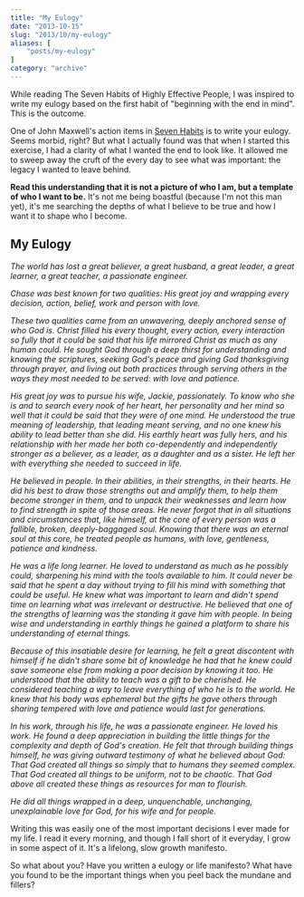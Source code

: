 ```yaml
---
title: "My Eulogy"
date: "2013-10-15"
slug: "2013/10/my-eulogy"
aliases: [
    "posts/my-eulogy"
]
category: "archive"
---
```


While reading The Seven Habits of Highly Effective People, I was inspired to write my eulogy based on the first habit of "beginning with the end in mind". This is the outcome.

One of John Maxwell's action items in [Seven Habits](https://www.amazon.com/Habits-Highly-Effective-People-Powerful/dp/1451639619/ref=sr_1_1?ie=UTF8&qid=1473713533&sr=8-1&keywords=seven+habits) is to write your eulogy. Seems morbid, right? But what I actually found was that when I started this exercise, I had a clarity of what I wanted the end to look like. It allowed me to sweep away the cruft of the every day to see what was important: the legacy I wanted to leave behind.

__Read this understanding that it is not a picture of who I am, but a template of who I want to be.__ It's not me being boastful (because I'm not this man yet), it's me searching the depths of what I believe to be true and how I want it to shape who I become.

## My Eulogy

<em>The world has lost a great believer, a great husband, a great leader, a great learner, a great teacher, a passionate engineer.

Chase was best known for two qualities: His great joy and wrapping every decision, action, belief, work and person with love.

These two qualities came from an unwavering, deeply anchored sense of who God is. Christ filled his every thought, every action, every interaction so fully that it could be said that his life mirrored Christ as much as any human could. He sought God through a deep thirst for understanding and knowing the scriptures, seeking God's peace and giving God thanksgiving through prayer, and living out both practices through serving others in the ways they most needed to be served: with love and patience.

His great joy was to pursue his wife, Jackie, passionately. To know who she is and to search every nook of her heart, her personality and her mind so well that it could be said that they were of one mind. He understood the true meaning of leadership, that leading meant serving, and no one knew his ability to lead better than she did. His earthly heart was fully hers, and his relationship with her made her both co-dependently and independently stronger as a believer, as a leader, as a daughter and as a sister. He left her with everything she needed to succeed in life.

He believed in people. In their abilities, in their strengths, in their hearts. He did his best to draw those strengths out and amplify them, to help them become stronger in them, and to unpack their weaknesses and learn how to find strength in spite of those areas. He never forgot that in all situations and circumstances that, like himself, at the core of every person was a fallible, broken, deeply-baggaged soul. Knowing that there was an eternal soul at this core, he treated people as humans, with love, gentleness, patience and kindness.

He was a life long learner. He loved to understand as much as he possibly could, sharpening his mind with the tools available to him. It could never be said that he spent a day without trying to fill his mind with something that could be useful. He knew what was important to learn and didn't spend time on learning what was irrelevant or destructive. He believed that one of the strengths of learning was the standing it gave him with people. In being wise and understanding in earthly things he gained a platform to share his understanding of eternal things.

Because of this insatiable desire for learning, he felt a great discontent with himself if he didn't share some bit of knowledge he had that he knew could save someone else from making a poor decision by knowing it too. He understood that the ability to teach was a gift to be cherished. He considered teaching a way to leave everything of who he is to the world. He knew that his body was ephemeral but the gifts he gave others through sharing tempered with love and patience would last for generations.

In his work, through his life, he was a passionate engineer. He loved his work. He found a deep appreciation in building the little things for the complexity and depth of God's creation. He felt that through building things himself, he was giving outward testimony of what he believed about God: That God created all things so simply that to humans they seemed complex. That God created all things to be uniform, not to be chaotic. That God above all created these things as resources for man to flourish.

He did all things wrapped in a deep, unquenchable, unchanging, unexplainable love for God, for his wife and for people.</em>

Writing this was easily one of the most important decisions I ever made for my life. I read it every morning, and though I fall short of it everyday, I grow in some aspect of it. It's a lifelong, slow growth manifesto.

So what about you? Have you written a eulogy or life manifesto? What have you found to be the important things when you peel back the mundane and fillers?
